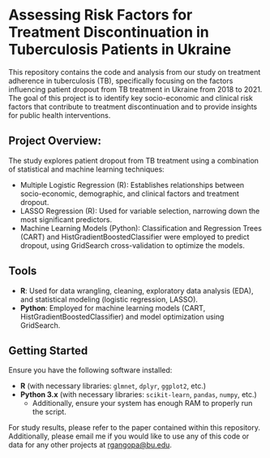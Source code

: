 # Assessing Risk Factors for Treatment Discontinuation in Tuberculosis Patients in Ukraine

This repository contains the code and analysis from our study on treatment adherence in tuberculosis (TB), specifically focusing on the factors influencing patient dropout from TB treatment in Ukraine from 2018 to 2021. The goal of this project is to identify key socio-economic and clinical risk factors that contribute to treatment discontinuation and to provide insights for public health interventions.

## Project Overview:
The study explores patient dropout from TB treatment using a combination of statistical and machine learning techniques:

- Multiple Logistic Regression (R): Establishes relationships between socio-economic, demographic, and clinical factors and treatment dropout.
- LASSO Regression (R): Used for variable selection, narrowing down the most significant predictors.
- Machine Learning Models (Python): Classification and Regression Trees (CART) and HistGradientBoostedClassifier were employed to predict dropout, using GridSearch cross-validation to optimize the models.

## Tools

- **R**: Used for data wrangling, cleaning, exploratory data analysis (EDA), and statistical modeling (logistic regression, LASSO).
- **Python**: Employed for machine learning models (CART, HistGradientBoostedClassifier) and model optimization using GridSearch.

## Getting Started

Ensure you have the following software installed:

- **R** (with necessary libraries: `glmnet`, `dplyr`, `ggplot2`, etc.)
- **Python 3.x** (with necessary libraries: `scikit-learn`, `pandas`, `numpy`, etc.)
  - Additionally, ensure your system has enough RAM to properly run the script.


For study results, please refer to the paper contained within this repository. Additionally, please email me if you would like to use any of this code or data for any other projects at rgangopa@bu.edu.
